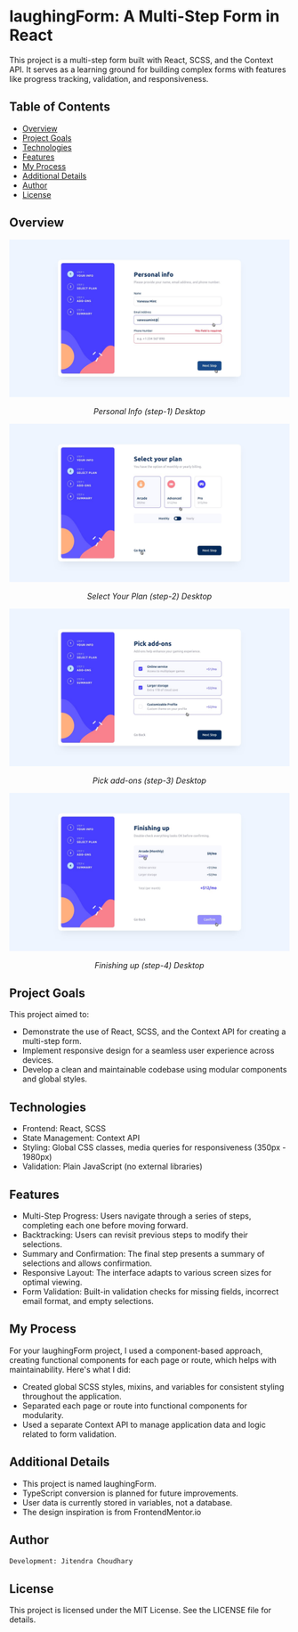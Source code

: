 # laughingForm: A Multi-Step Form in React

This project is a multi-step form built with React, SCSS, and the Context API. It serves as a learning ground for building complex forms with features like progress tracking, validation, and responsiveness.

## Table of Contents

- [Overview](#overview)
- [Project Goals](#goals)
- [Technologies](#technologies)
- [Features](#features)
- [My Process](#my-process)
- [Additional Details](#additional-details)
- [Author](#author)
- [License](#license)

## Overview

![HomePage-1](https://github.com/J11tendra/Laughing-Form/blob/main/public/active-states-step-1.jpg?raw=true)

<p align="center"><i>Personal Info (step-1) Desktop</i></p>

![HomePage-2](https://github.com/J11tendra/Laughing-Form/blob/main/public/active-states-step-2.jpg?raw=true)

<p align="center"><i>Select Your Plan (step-2) Desktop</i></p>

![HomePage-3](https://github.com/J11tendra/Laughing-Form/blob/main/public/active-states-step-3.jpg?raw=true)

<p align="center"><i>Pick add-ons (step-3) Desktop</i></p>

![HomePage-4](https://github.com/J11tendra/Laughing-Form/blob/main/public/active-states-step-4.jpg?raw=true)

<p align="center"><i>Finishing up (step-4) Desktop</i></p>

## Project Goals

This project aimed to:

- Demonstrate the use of React, SCSS, and the Context API for creating a multi-step form.
- Implement responsive design for a seamless user experience across devices.
- Develop a clean and maintainable codebase using modular components and global styles.

## Technologies

- Frontend: React, SCSS
- State Management: Context API
- Styling: Global CSS classes, media queries for responsiveness (350px - 1980px)
- Validation: Plain JavaScript (no external libraries)

## Features

- Multi-Step Progress: Users navigate through a series of steps, completing each one before moving forward.
- Backtracking: Users can revisit previous steps to modify their selections.
- Summary and Confirmation: The final step presents a summary of selections and allows confirmation.
- Responsive Layout: The interface adapts to various screen sizes for optimal viewing.
- Form Validation: Built-in validation checks for missing fields, incorrect email format, and empty selections.

## My Process

For your laughingForm project, I used a component-based approach, creating functional components for each page or route, which helps with maintainability. Here's what I did:

- Created global SCSS styles, mixins, and variables for consistent styling throughout the application.
- Separated each page or route into functional components for modularity.
- Used a separate Context API to manage application data and logic related to form validation.

## Additional Details

- This project is named laughingForm.
- TypeScript conversion is planned for future improvements.
- User data is currently stored in variables, not a database.
- The design inspiration is from FrontendMentor.io

## Author

    Development: Jitendra Choudhary

## License

This project is licensed under the MIT License. See the LICENSE file for details.
